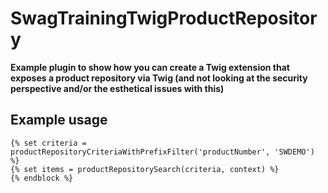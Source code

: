# SwagTrainingTwigProductRepository

**Example plugin to show how you can create a Twig extension that exposes a product repository via Twig (and not looking at the security perspective and/or the esthetical issues with this)**

## Example usage
```twig
{% set criteria = productRepositoryCriteriaWithPrefixFilter('productNumber', 'SWDEMO') %}
{% set items = productRepositorySearch(criteria, context) %}
{% endblock %}
```